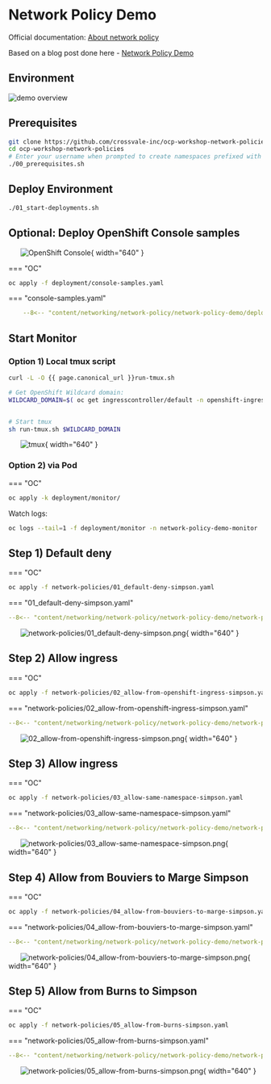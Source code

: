 # Network Policy Demo

Official documentation: [About network policy](https://docs.openshift.com/container-platform/latest/networking/network_policy/about-network-policy.html)

Based on a blog post done here - [Network Policy Demo](https://examples.openshift.pub/networking/network-policy/OpenShiftSDN/​)


## Environment

![demo overview](demo-overview-v2.png)

## Prerequisites
```bash
git clone https://github.com/crossvale-inc/ocp-workshop-network-policies
cd ocp-workshop-network-policies
# Enter your username when prompted to create namespaces prefixed with username E.g. chamilton-simpsons, chamilton-bouvier, etc.
./00_prerequisites.sh
```

## Deploy Environment
```bash
./01_start-deployments.sh
```

## Optional: Deploy OpenShift Console samples

&nbsp;&nbsp;&nbsp;&nbsp;&nbsp;&nbsp;![OpenShift Console](ocp-console.png){ width="640" }

=== "OC"

```bash
oc apply -f deployment/console-samples.yaml
```

=== "console-samples.yaml"

```yaml
    --8<-- "content/networking/network-policy/network-policy-demo/deployment/console-samples.yaml"
```


## Start Monitor

### Option 1) Local tmux script

```bash
curl -L -O {{ page.canonical_url }}run-tmux.sh

# Get OpenShift Wildcard domain:
WILDCARD_DOMAIN=$( oc get ingresscontroller/default -n openshift-ingress-operator -o jsonpath="{.status.domain}" )


# Start tmux
sh run-tmux.sh $WILDCARD_DOMAIN
```

&nbsp;&nbsp;&nbsp;&nbsp;&nbsp;&nbsp;![tmux](tmux-example.png){ width="640" }

### Option 2) via Pod 

=== "OC"

```bash
oc apply -k deployment/monitor/
```

Watch logs:

```bash
oc logs --tail=1 -f deployment/monitor -n network-policy-demo-monitor
```

## Step 1) Default deny


=== "OC"

```bash
oc apply -f network-policies/01_default-deny-simpson.yaml
```

=== "01_default-deny-simpson.yaml"

```yaml
--8<-- "content/networking/network-policy/network-policy-demo/network-policies/01_default-deny-simpson.yaml"
```


&nbsp;&nbsp;&nbsp;&nbsp;&nbsp;&nbsp;![network-policies/01_default-deny-simpson.png](network-policies/01_default-deny-simpson.png){ width="640" }

## Step 2) Allow ingress


=== "OC"

```bash
oc apply -f network-policies/02_allow-from-openshift-ingress-simpson.yaml
```

=== "network-policies/02_allow-from-openshift-ingress-simpson.yaml"

```yaml
--8<-- "content/networking/network-policy/network-policy-demo/network-policies/02_allow-from-openshift-ingress-simpson.yaml"
```


&nbsp;&nbsp;&nbsp;&nbsp;&nbsp;&nbsp;![02_allow-from-openshift-ingress-simpson.png](02_allow-from-openshift-ingress-simpson.png){ width="640" }



## Step 3) Allow ingress


=== "OC"

```bash
oc apply -f network-policies/03_allow-same-namespace-simpson.yaml
```

=== "network-policies/03_allow-same-namespace-simpson.yaml"

```yaml
--8<-- "content/networking/network-policy/network-policy-demo/network-policies/03_allow-same-namespace-simpson.yaml"
```


&nbsp;&nbsp;&nbsp;&nbsp;&nbsp;&nbsp;![network-policies/03_allow-same-namespace-simpson.png](network-policies/03_allow-same-namespace-simpson.png){ width="640" }


## Step 4) Allow from Bouviers to Marge Simpson


=== "OC"

```bash
oc apply -f network-policies/04_allow-from-bouviers-to-marge-simpson.yaml
```

=== "network-policies/04_allow-from-bouviers-to-marge-simpson.yaml"

```yaml
--8<-- "content/networking/network-policy/network-policy-demo/network-policies/04_allow-from-bouviers-to-marge-simpson.yaml"
```


&nbsp;&nbsp;&nbsp;&nbsp;&nbsp;&nbsp;![network-policies/04_allow-from-bouviers-to-marge-simpson.png](network-policies/04_allow-from-bouviers-to-marge-simpson.png){ width="640" }


## Step 5) Allow from Burns to Simpson


=== "OC"

```bash
oc apply -f network-policies/05_allow-from-burns-simpson.yaml
```

=== "network-policies/05_allow-from-burns-simpson.yaml"

```yaml
--8<-- "content/networking/network-policy/network-policy-demo/network-policies/05_allow-from-burns-simpson.yaml"
```


&nbsp;&nbsp;&nbsp;&nbsp;&nbsp;&nbsp;![network-policies/05_allow-from-burns-simpson.png](network-policies/05_allow-from-burns-simpson.png){ width="640" }





